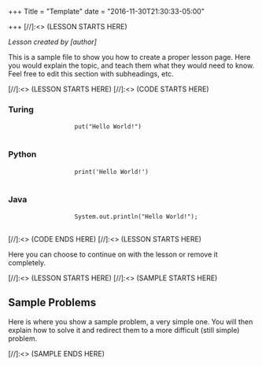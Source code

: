 +++
Title = "Template"
date = "2016-11-30T21:30:33-05:00"

+++
[//]:<> (LESSON STARTS HERE)
<div id = "Description" class = "container">
    <div class = "row">
        <div class = "col-md-12">
		<i>Lesson created by [author]</i>
            <p>This is a sample file to show you how to create a proper lesson page. Here you would explain the topic, and teach them what they would need to know. Feel free to edit this section with subheadings, etc.</p>
        </div>
    </div>
</div>
[//]:<> (LESSON STARTS HERE)
[//]:<> (CODE STARTS HERE)
<div id = "Code" class = "container">
    <div class = "row">
        <div class = "col-md-4">
            <h3>Turing</h3>
            <pre class="language-turing line-numbers">
                <code>put("Hello World!")</code>
            </pre>
        </div>
        <div class = "col-md-4">
            <h3>Python</h3>
            <pre class="language-python line-numbers">
                <code>print('Hello World!')</code>
            </pre>
        </div>
        <div class = "col-md-4">
            <h3>Java</h3>
            <pre class="language-java line-numbers">
                <code>System.out.println("Hello World!");</code>
            </pre>
        </div>
    </div>
</div>
[//]:<> (CODE ENDS HERE)
[//]:<> (LESSON STARTS HERE)
<div id = "Description" class = "container">
    <div class = "row">
        <div class = "col-md-12">
            <p>Here you can choose to continue on with the lesson or remove it completely.</p>
        </div>
    </div>
</div>
[//]:<> (LESSON STARTS HERE)
[//]:<> (SAMPLE STARTS HERE)
<div id = "Sample" class = "container">
    <div class = "row">
        <div class = "col-md-12">
            <h2> Sample Problems </h2>
            <p> Here is where you show a sample problem, a very simple one. You will then explain how to solve it and redirect them to a more difficult (still simple) problem. </p>
        </div>
    </div>
</div>
[//]:<> (SAMPLE ENDS HERE)
